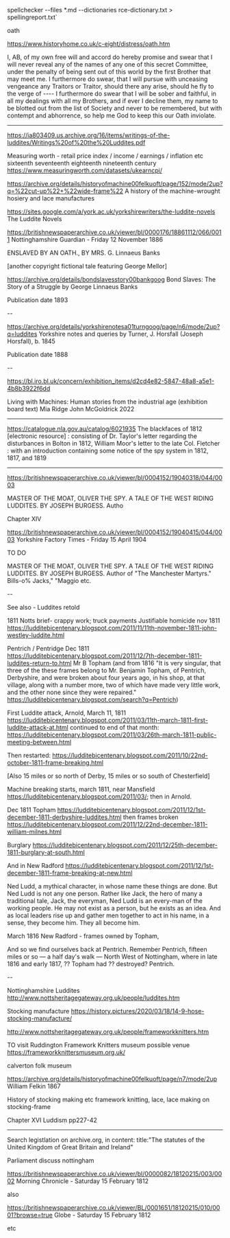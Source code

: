
spellchecker --files  *.md --dictionaries rce-dictionary.txt  > spellingreport.txt`

oath

https://www.historyhome.co.uk/c-eight/distress/oath.htm

I, AB, of my own free will and accord do hereby promise and swear that I will never reveal any of the names of any one of this secret Committee, under the penalty of being sent out of this world by the first Brother that may meet me. I furthermore do swear, that I will pursue with unceasing vengeance any Traitors or Traitor, should there any arise, should he fly to the verge of ---- I furthermore do swear that I will be sober and faithful, in all my dealings with all my Brothers, and if ever I decline them, my name to be blotted out from the list of Society and never to be remembered, but with contempt and abhorrence, so help me God to keep this our Oath inviolate.

---

https://ia803409.us.archive.org/16/items/writings-of-the-luddites/Writings%20of%20the%20Luddites.pdf

Measuring worth - retail price index / income / earnings / inflation etc sixteenth seventeenth eighteenth nineteenth century https://www.measuringworth.com/datasets/ukearncpi/


https://archive.org/details/historyofmachine00felkuoft/page/152/mode/2up?q=%22cut-up%22+%22wide-frame%22
A history of the machine-wrought hosiery and lace manufactures


https://sites.google.com/a/york.ac.uk/yorkshirewriters/the-luddite-novels
The Luddite Novels


https://britishnewspaperarchive.co.uk/viewer/bl/0000176/18861112/066/0011
Nottinghamshire Guardian - Friday 12 November 1886

ENSLAVED BY AN OATH., BY MRS. G. Linnaeus Banks

[another copyright fictional tale featuring George Mellor]


https://archive.org/details/bondslavesstory00bankgoog
Bond Slaves: The Story of a Struggle
by George Linnaeus Banks

Publication date 1893

--

https://archive.org/details/yorkshirenotesa01turngoog/page/n6/mode/2up?q=luddites
Yorkshire notes and queries
by Turner, J. Horsfall (Joseph Horsfall), b. 1845

Publication date 1888

--

https://bl.iro.bl.uk/concern/exhibition_items/d2cd4e82-5847-48a8-a5e1-4b8b3922f6dd

Living with Machines: Human stories from the industrial age (exhibition board text)
Mia Ridge
John McGoldrick 
2022

---

https://catalogue.nla.gov.au/catalog/6021935
The blackfaces of 1812 [electronic resource] : consisting of Dr. Taylor's letter regarding the disturbances in Bolton in 1812, William Moor's letter to the late Col. Fletcher : with an introduction containing some notice of the spy system in 1812, 1817, and 1819

---


https://britishnewspaperarchive.co.uk/viewer/bl/0004152/19040318/044/0003

MASTER OF THE MOAT, OLIVER THE SPY. A TALE OF THE WEST RIDING LUDDITES. BY JOSEPH BURGESS. Autho

Chapter XIV

https://britishnewspaperarchive.co.uk/viewer/bl/0004152/19040415/044/0003
Yorkshire Factory Times - Friday 15 April 1904

TO DO

MASTER OF THE MOAT, OLIVER THE SPY. A TALE OF THE WEST RIDING LUDDITES. BY JOSEPH BURGESS. Author of "The Manchester Martyrs." Bills-o% Jacks," "Maggio etc.

--


See also - Luddites retold

1811 Notts brief- crappy work; truck payments
Justifiable homicide nov 1811 https://ludditebicentenary.blogspot.com/2011/11/11th-november-1811-john-westley-luddite.html

Pentrich / Pentridge Dec 1811 https://ludditebicentenary.blogspot.com/2011/12/7th-december-1811-luddites-return-to.html Mr B Topham
(and from 1816 "It is very singular, that three of the these frames belong to Mr. Benjamin Topham, of Pentrich, Derbyshire, and were broken about four years ago, in his shop, at that village, along with a number more, two of which have made very little work, and the other none since they were repaired." https://ludditebicentenary.blogspot.com/search?q=Pentrich)


First Luddite attack, Arnold, March 11, 1811 https://ludditebicentenary.blogspot.com/2011/03/11th-march-1811-first-luddite-attack-at.html
continued to end of that month: https://ludditebicentenary.blogspot.com/2011/03/26th-march-1811-public-meeting-between.html

Then restarted:
https://ludditebicentenary.blogspot.com/2011/10/22nd-october-1811-frame-breaking.html


[Also 15 miles or so north of Derby, 15 miles or so south of Chesterfield]

Machine breaking starts, march 1811, near Mansfield https://ludditebicentenary.blogspot.com/2011/03/; then in Arnold.


Dec 1811 Topham  https://ludditebicentenary.blogspot.com/2011/12/1st-december-1811-derbyshire-luddites.html then frames broken
https://ludditebicentenary.blogspot.com/2011/12/22nd-december-1811-william-milnes.html

Burglary https://ludditebicentenary.blogspot.com/2011/12/25th-december-1811-burglary-at-south.html

And in New Radford https://ludditebicentenary.blogspot.com/2011/12/1st-december-1811-frame-breaking-at-new.html

Ned Ludd, a mythical character, in whose name these things are done. But Ned Ludd is not any one person. Rather like Jack, the hero of many a traditional tale, Jack, the everyman, Ned Ludd is an every-man of the working people. He may not exist as a person, but he exists as an idea. And as local leaders rise up and gather men together to act in his name, in a sense, they become him. They all become him.

March 1816 New Radford - frames owned by Topham,

And so we find ourselves back at Pentrich. Remember Pentrich, fifteen miles or so — a half day's walk — North West of Nottingham, where in late 1816 and early 1817, ?? Topham had ?? destroyed? Pentrich.


--

Nottinghamshire Luddites
http://www.nottsheritagegateway.org.uk/people/luddites.htm

Stocking manufacture
https://history.pictures/2020/03/18/14-9-hose-stocking-manufacture/

http://www.nottsheritagegateway.org.uk/people/frameworkknitters.htm


TO visit Ruddington Framework Knitters museum possible venue
https://frameworkknittersmuseum.org.uk/

calverton folk museum


https://archive.org/details/historyofmachine00felkuoft/page/n7/mode/2up
William Felkin 1867

History of stocking making etc framework knitting, lace, lace making on stocking-frame

Chapter XVI Luddism pp227-42    

---


Search legistlation
on archive.org, in content:
title:"The statutes of the United Kingdom of Great Britain and Ireland" 


Parliament discuss nottingham

https://britishnewspaperarchive.co.uk/viewer/bl/0000082/18120215/003/0002
Morning Chronicle - Saturday 15 February 1812

also 

https://britishnewspaperarchive.co.uk/viewer/BL/0001651/18120215/010/0001?browse=true
Globe - Saturday 15 February 1812


etc

